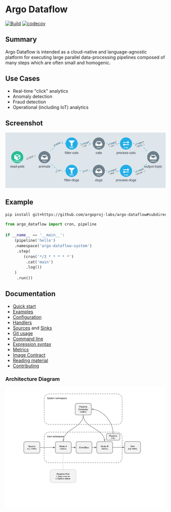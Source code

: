 # Argo Dataflow

[![Build](https://github.com/argoproj-labs/argo-dataflow/actions/workflows/build.yml/badge.svg)](https://github.com/argoproj-labs/argo-dataflow/actions/workflows/build.yml)
[![codecov](https://codecov.io/gh/argoproj-labs/argo-dataflow/branch/main/graph/badge.svg?token=yKtOCXJu1Q)](https://codecov.io/gh/argoproj-labs/argo-dataflow)

## Summary

Argo Dataflow is intended as a cloud-native and language-agnostic platform for executing large parallel data-processing
pipelines composed of many steps which are often small and homogenic.

## Use Cases

* Real-time "click" analytics
* Anomaly detection
* Fraud detection
* Operational (including IoT) analytics

## Screenshot

![Screenshot](docs/assets/screenshot.png)

## Example

```bash
pip install git+https://github.com/argoproj-labs/argo-dataflow#subdirectory=dsls/python
```

```python
from argo_dataflow import cron, pipeline

if __name__ == '__main__':
    (pipeline('hello')
    .namespace('argo-dataflow-system')
     .step(
        (cron('*/3 * * * * *')
         .cat('main')
         .log())
    )
     .run())
```

## Documentation

* [Quick start](docs/QUICK_START.md)
* [Examples](docs/EXAMPLES.md)
* [Configuration](docs/CONFIGURATION.md)
* [Handlers](docs/HANDLERS.md)
* [Sources](docs/SOURCES.md) and [Sinks](docs/SIKNS.md)
* [Git usage](docs/GIT.md)
* [Command line](docs/CLI.md)
* [Expression syntax](docs/EXPRESSIONS.md)
* [Metrics](docs/METRICS.md)
* [Image Contract](docs/IMAGE_CONTRACT.md)
* [Reading material](docs/READING.md)
* [Contributing](docs/CONTRIBUTING.md)

### Architecture Diagram

[![Architecture](docs/assets/architecture.png)](https://docs.google.com/drawings/d/1Dk7mgZ3jKpBg_DQ3c8og04ULoKpGTGUt52pBE-Vet2o/edit)
